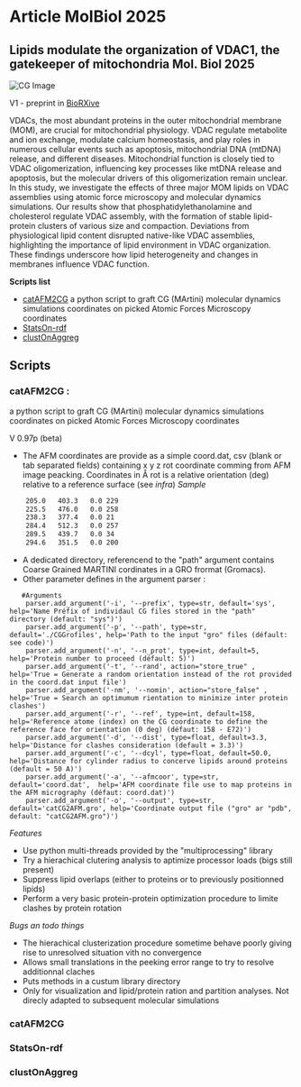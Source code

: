 # Article MolBiol 2025
## Lipids modulate the organization of VDAC1, the gatekeeper of mitochondria Mol. Biol 2025

![CG Image](./Img/Full87.tga)

V1 - preprint in [BioRXive](https://www.biorxiv.org/content/10.1101/2024.06.26.597124v1)

VDACs, the most abundant proteins in the outer mitochondrial membrane (MOM), are crucial for mitochondrial physiology. VDAC regulate metabolite and ion exchange, modulate calcium homeostasis, and play roles in numerous cellular events such as apoptosis, mitochondrial DNA (mtDNA) release, and different diseases. Mitochondrial function is closely tied to VDAC oligomerization, influencing key processes like mtDNA release and apoptosis, but the molecular drivers of this oligomerization remain unclear. In this study, we investigate the effects of three major MOM lipids on VDAC assemblies using atomic force microscopy and molecular dynamics simulations. Our results show that phosphatidylethanolamine and cholesterol regulate VDAC assembly, with the formation of stable lipid-protein clusters of various size and compaction. Deviations from physiological lipid content disrupted native-like VDAC assemblies, highlighting the importance of lipid environment in VDAC organization. These findings underscore how lipid heterogeneity and changes in membranes influence VDAC function.

**Scripts list**
- [catAFM2CG](README.md#catAFM2CG) a python script to graft CG (MArtini) molecular dynamics simulations coordinates on picked Atomic Forces Microscopy coordinates
- [StatsOn-rdf](README.md#StatsOn-rdf)
- [clustOnAggreg](README.md#clustOnAggreg)

## Scripts ##

### catAFM2CG  : 
a python script to graft CG (MArtini) molecular dynamics simulations coordinates on picked Atomic Forces Microscopy coordinates

V 0.97p (beta)
- The AFM coordinates are provide as a simple coord.dat, csv (blank or tab separated fields) containing x y z rot coordinate comming from AFM image peacking. Coordinates in &angst; rot is a relative orientation (deg) relative to a reference surface (see *infra*)
*Sample*
```   192.2	343.7	0.0	100
    205.0	403.3	0.0	229
    225.5	476.0	0.0	258
    238.3	377.4	0.0	21
    284.4	512.3	0.0	257
    289.5	439.7	0.0	34
    294.6	351.5	0.0	200
```
- A dedicated directory, referencend to the "path" argument contains Coarse Grained MARTINI cordinates in a GRO frormat (Gromacs).
- Other parameter defines in the argument parser :
 
```
   #Arguments
    parser.add_argument('-i', '--prefix', type=str, default='sys', help='Name Préfix of individaul CG files stored in the "path" directory (default: "sys")')
    parser.add_argument('-p', '--path', type=str, default='./CGGrofiles', help='Path to the input "gro" files (défault: see code)')
    parser.add_argument('-n', '--n_prot', type=int, default=5, help='Protein number to proceed (défault: 5)')
    parser.add_argument('-t', '--rand', action="store_true" , help='True = Generate a random orientation instead of the rot provided in the coord.dat input file')
    parser.add_argument('-nm', '--nomin', action="store_false" , help='True = Search an optimumum rientation to minimize inter protein clashes')    
    parser.add_argument('-r', '--ref', type=int, default=158, help='Reference atome (index) on the CG coordinate to define the reference face for orientation (0 deg) (défaut: 158 - E72)')
    parser.add_argument('-d', '--dist', type=float, default=3.3, help='Distance for clashes consideration (default = 3.3)')
    parser.add_argument('-c', '--dcyl', type=float, default=50.0, help='Distance for cylinder radius to concerve lipids around proteins (default = 50 A)')
    parser.add_argument('-a', '--afmcoor', type=str, default='coord.dat',  help='AFM coordinate file use to map proteins in the AFM micrography (défaut: coord.dat)')
    parser.add_argument('-o', '--output', type=str, default='catCG2AFM.gro', help='Coordinate output file ("gro" ar "pdb", default: "catCG2AFM.gro")')
```
*Features*
- Use python multi-threads provided by the "multiprocessing" library
- Try a hierachical clutering analysis to aptimize processor loads (bigs still present)
- Suppress lipid overlaps (either to proteins or to previously positionned lipids)
- Perform a very basic protein-protein optimization procedure to limite clashes by protein rotation

*Bugs an todo things*
- The hierachical clusterization procedure sometime behave poorly giving rise to unresolved situation vith no convergence
- Allows small translations in the peeking error range to try to resolve additionnal claches
- Puts methods in a custum library directory
- Only for visualization and lipid/protein ration and partition analyses. Not direcly adapted to subsequent molecular simulations

### catAFM2CG
### StatsOn-rdf
### clustOnAggreg
